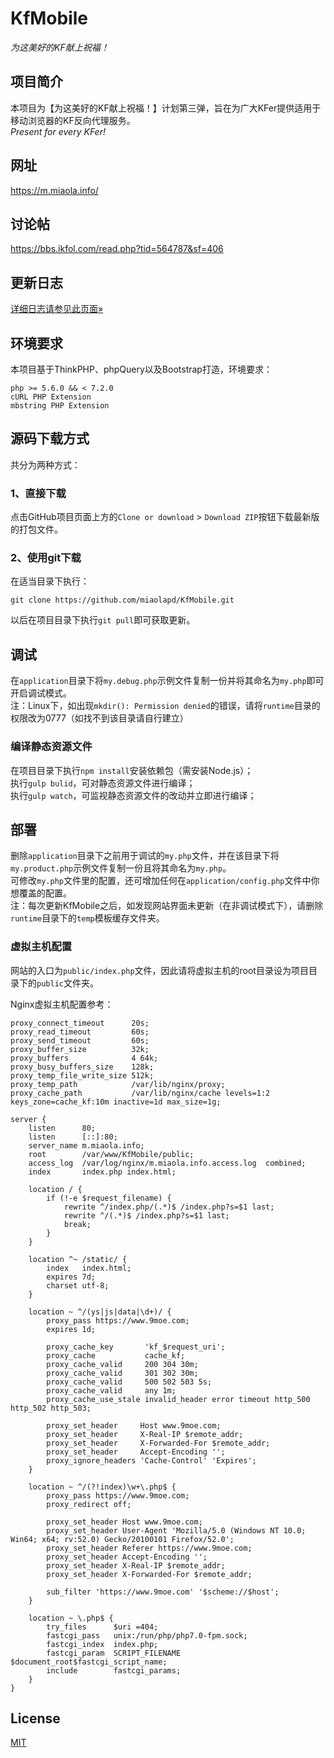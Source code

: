 # KfMobile
_为这美好的KF献上祝福！_

## 项目简介
本项目为【为这美好的KF献上祝福！】计划第三弹，旨在为广大KFer提供适用于移动浏览器的KF反向代理服务。  
_Present for every KFer!_

## 网址
https://m.miaola.info/

## 讨论帖
https://bbs.ikfol.com/read.php?tid=564787&sf=406

## 更新日志
[详细日志请参见此页面&raquo;](https://github.com/miaolapd/KfMobile/releases)

## 环境要求
本项目基于ThinkPHP、phpQuery以及Bootstrap打造，环境要求：

    php >= 5.6.0 && < 7.2.0
    cURL PHP Extension
    mbstring PHP Extension

## 源码下载方式
共分为两种方式：

### 1、直接下载
点击GitHub项目页面上方的`Clone or download` &gt; `Download ZIP`按钮下载最新版的打包文件。

### 2、使用git下载
在适当目录下执行：

    git clone https://github.com/miaolapd/KfMobile.git
以后在项目目录下执行`git pull`即可获取更新。

## 调试
在`application`目录下将`my.debug.php`示例文件复制一份并将其命名为`my.php`即可开启调试模式。  
注：Linux下，如出现`mkdir(): Permission denied`的错误，请将`runtime`目录的权限改为0777（如找不到该目录请自行建立）

### 编译静态资源文件
在项目目录下执行`npm install`安装依赖包（需安装Node.js）；  
执行`gulp bulid`，可对静态资源文件进行编译；  
执行`gulp watch`，可监视静态资源文件的改动并立即进行编译；

## 部署
删除`application`目录下之前用于调试的`my.php`文件，并在该目录下将`my.product.php`示例文件复制一份且将其命名为`my.php`。  
可修改`my.php`文件里的配置，还可增加任何在`application/config.php`文件中你想覆盖的配置。  
注：每次更新KfMobile之后，如发现网站界面未更新（在非调试模式下），请删除`runtime`目录下的`temp`模板缓存文件夹。

### 虚拟主机配置
网站的入口为`public/index.php`文件，因此请将虚拟主机的root目录设为项目目录下的`public`文件夹。

Nginx虚拟主机配置参考：

    proxy_connect_timeout      20s;
    proxy_read_timeout         60s;
    proxy_send_timeout         60s;
    proxy_buffer_size          32k;
    proxy_buffers              4 64k;
    proxy_busy_buffers_size    128k;
    proxy_temp_file_write_size 512k;
    proxy_temp_path            /var/lib/nginx/proxy;
    proxy_cache_path           /var/lib/nginx/cache levels=1:2 keys_zone=cache_kf:10m inactive=1d max_size=1g;
    
    server {
        listen      80;
        listen      [::]:80;
        server_name m.miaola.info;
        root        /var/www/KfMobile/public;
        access_log  /var/log/nginx/m.miaola.info.access.log  combined;
        index       index.php index.html;
    
        location / {
            if (!-e $request_filename) {
                rewrite ^/index.php/(.*)$ /index.php?s=$1 last;
                rewrite ^/(.*)$ /index.php?s=$1 last;
                break;
            }
        }
    
        location ^~ /static/ {
            index   index.html;
            expires 7d;
            charset utf-8;
        }
    
        location ~ ^/(ys|js|data|\d+)/ {
            proxy_pass https://www.9moe.com;
            expires 1d;
    
            proxy_cache_key       'kf_$request_uri';
            proxy_cache           cache_kf;
            proxy_cache_valid     200 304 30m;
            proxy_cache_valid     301 302 30m;
            proxy_cache_valid     500 502 503 5s;
            proxy_cache_valid     any 1m;
            proxy_cache_use_stale invalid_header error timeout http_500 http_502 http_503;
    
            proxy_set_header     Host www.9moe.com;
            proxy_set_header     X-Real-IP $remote_addr;
            proxy_set_header     X-Forwarded-For $remote_addr;
            proxy_set_header     Accept-Encoding '';
            proxy_ignore_headers 'Cache-Control' 'Expires';
        }
    
        location ~ ^/(?!index)\w+\.php$ {
            proxy_pass https://www.9moe.com;
            proxy_redirect off;
    
            proxy_set_header Host www.9moe.com;
            proxy_set_header User-Agent 'Mozilla/5.0 (Windows NT 10.0; Win64; x64; rv:52.0) Gecko/20100101 Firefox/52.0';
            proxy_set_header Referer https://www.9moe.com;
            proxy_set_header Accept-Encoding '';
            proxy_set_header X-Real-IP $remote_addr;
            proxy_set_header X-Forwarded-For $remote_addr;
    
            sub_filter 'https://www.9moe.com' '$scheme://$host';
        }
    
        location ~ \.php$ {
            try_files      $uri =404;
            fastcgi_pass   unix:/run/php/php7.0-fpm.sock;
            fastcgi_index  index.php;
            fastcgi_param  SCRIPT_FILENAME  $document_root$fastcgi_script_name;
            include        fastcgi_params;
        }
    }

## License
[MIT](http://opensource.org/licenses/MIT)
